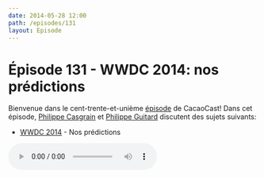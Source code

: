 ```yaml
---
date: 2014-05-28 12:00
path: /episodes/131
layout: Episode
---
```

# Épisode 131 - WWDC 2014: nos prédictions
<p>Bienvenue dans le cent-trente-et-unième <a href="https://archive.org/download/cacaocast/cacaocast_131.m4a" title="CacaoCast Episode 131">épisode</a> de CacaoCast! Dans cet épisode, <a href="http://www.twitter.com/philippec" title="Philippe Casgrain sur Twitter">Philippe Casgrain</a> et <a href="http://www.twitter.com/philippeguitard" title="Philippe Guitard sur Twitter">Philippe Guitard</a> discutent des sujets suivants:</p>
<ul><li><a href="http://www.apple.com/apple-events/june-2014/" title="WWDC 2014">WWDC 2014</a> - Nos prédictions</li>
</ul>
<p><audio controls><source src="https://archive.org/download/cacaocast/cacaocast_131.m4a" type="audio/mpeg"><source src="https://archive.org/download/cacaocast/cacaocast_131.m4a" type="audio/mp4">Votre navigateur ne supporte pas l'élément audio / Your browser does not support the audio element.</audio></p>
